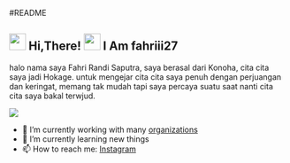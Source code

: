 #README
<h2> <img src="https://user-images.githubusercontent.com/65858180/137293079-2440dbff-e887-4b1d-802c-49d49dcfd664.gif" width="30" /> Hi,There! <img src="https://user-images.githubusercontent.com/65858180/137293369-94c631b6-8a17-4256-927a-070da186734c.gif" width="30" /> I Am fahriii27 </h2>

halo nama saya Fahri Randi Saputra, saya berasal dari Konoha, cita cita saya jadi Hokage.
untuk mengejar cita cita saya penuh dengan perjuangan dan keringat, memang tak mudah tapi saya percaya suatu
saat nanti cita cita saya bakal terwjud.

<img src="https://user-images.githubusercontent.com/74038190/225813708-98b745f2-7d22-48cf-9150-083f1b00d6c9.gif" >

- 🔭 I’m currently working with many [organizations](https://coconut.or.id/contact)
- 🌱 I’m currently learning new things
- 📫 How to reach me: [Instagram](https://www.instagram.com/fahri_aries27/) 
